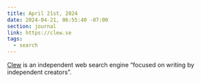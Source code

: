 ```yaml
---
title: April 21st, 2024
date: 2024-04-21, 06:55:40 -07:00
section: journal
link: https://clew.se
tags:
  - search
---
```

[Clew](https://clew.se/) is an independent web search engine “focused on writing by independent creators”.